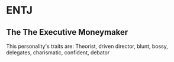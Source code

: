 # ENTJ

## The The Executive Moneymaker

This personality's traits are:
 Theorist, driven director, blunt, bossy, delegates, charismatic, confident, debator 
